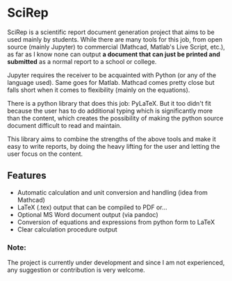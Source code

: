 # SciRep

SciRep is a scientific report document generation project that aims to be used mainly by students. While there are many tools for this job, from open source (mainly Jupyter) to commercial (Mathcad, Matlab's Live Script, etc.), as far as I know none can output __a document that can just be printed and submitted__ as a normal report to a school or college.

Jupyter requires the receiver to be acquainted with Python (or any of the language used). Same goes for Matlab. Mathcad comes pretty close but falls short when it comes to flexibility (mainly on the equations).

There is a python library that does this job: PyLaTeX. But it too didn't fit because the user has to do additional typing which is significantly more than the content, which creates the possibility of making the python source document difficult to read and maintain.

This library aims to combine the strengths of the above tools and make it easy to write reports, by doing the heavy lifting for the user and letting the user focus on the content.

## Features
* Automatic calculation and unit conversion and handling (idea from Mathcad)
* LaTeX (.tex) output that can be compiled to PDF or...
* Optional MS Word document output (via pandoc)
* Conversion of equations and expressions from python form to LaTeX
* Clear calculation procedure output

### Note:
The project is currently under development and since I am not experienced, any suggestion or contribution is very welcome.